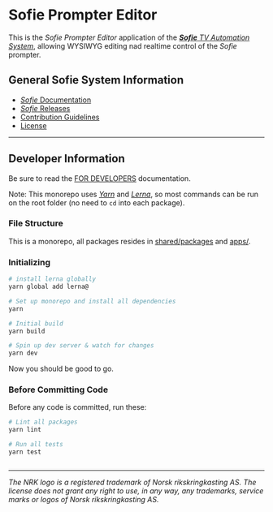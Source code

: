 # Sofie Prompter Editor

This is the _Sofie Prompter Editor_ application of the [_**Sofie** TV Automation System_](https://github.com/nrkno/Sofie-TV-automation/), allowing WYSIWYG editing nad realtime control of the _Sofie_ prompter.

## General Sofie System Information
* [_Sofie_ Documentation](https://nrkno.github.io/sofie-core/)
* [_Sofie_ Releases](https://nrkno.github.io/sofie-core/releases)
* [Contribution Guidelines](CONTRIBUTING.md)
* [License](LICENSE)

---
## Developer Information

Be sure to read the [FOR DEVELOPERS](/FOR_DEVELOPERS.md) documentation.

Note: This monorepo uses [_Yarn_](https://yarnpkg.com) and [_Lerna_](https://github.com/lerna/lerna), so most commands can be run on the root folder (no need to `cd` into each package).

### File Structure

This is a monorepo, all packages resides in [shared/packages](shared/packages) and [apps/](apps/).


### Initializing

```bash
# install lerna globally
yarn global add lerna@

# Set up monorepo and install all dependencies
yarn

# Initial build
yarn build

# Spin up dev server & watch for changes
yarn dev

```

Now you should be good to go.

### Before Committing Code

Before any code is committed, run these:

```bash
# Lint all packages
yarn lint

# Run all tests
yarn test
```

```

```
---

_The NRK logo is a registered trademark of Norsk rikskringkasting AS. The license does not grant any right to use, in any way, any trademarks, service marks or logos of Norsk rikskringkasting AS._
